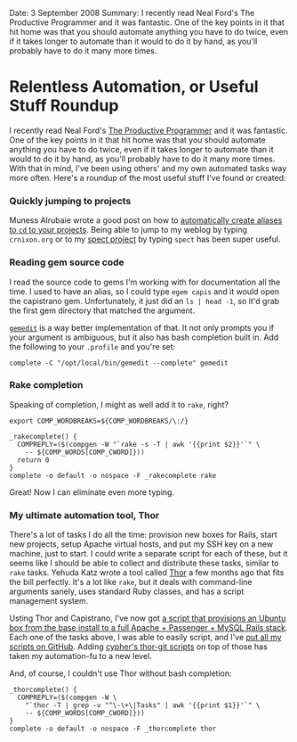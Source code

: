 Date: 3 September 2008
Summary: I recently read Neal Ford's The Productive Programmer and it was fantastic. One of the key points in it that hit home was that you should automate anything you have to do twice, even if it takes longer to automate than it would to do it by hand, as you'll probably have to do it many more times.

# Relentless Automation, or Useful Stuff Roundup

I recently read Neal Ford's [The Productive Programmer](http://productiveprogrammer.com/wiki/index.php/Main_Page) and it was fantastic. One of the key points in it that hit home was that you should automate anything you have to do twice, even if it takes longer to automate than it would to do it by hand, as you'll probably have to do it many more times. With that in mind, I've been using others' and my own automated tasks way more often. Here's a roundup of the most useful stuff I've found or created:

### Quickly jumping to projects

Muness Alrubaie wrote a good post on how to [automatically create aliases to `cd` to your projects](http://muness.blogspot.com/2008/06/lazy-bash-cd-aliaes.html). Being able to jump to my weblog by typing `crnixon.org` or to my [spect project](http://github.com/vigetlabs/spect/tree/master) by typing `spect` has been super useful.

### Reading gem source code

I read the source code to gems I'm working with for documentation all the time. I used to have an alias, so I could type `egem capis` and it would open the capistrano gem. Unfortunately, it just did an `ls | head -1`, so it'd grab the first gem directory that matched the argument.

[`gemedit`](http://gemedit.rubyforge.org) is a way better implementation of that. It not only prompts you if your argument is ambiguous, but it also has bash completion built in. Add the following to your `.profile` and you're set:

    complete -C "/opt/local/bin/gemedit --complete" gemedit

### Rake completion

Speaking of completion, I might as well add it to `rake`, right?

    export COMP_WORDBREAKS=${COMP_WORDBREAKS/\:/}

    _rakecomplete() {
      COMPREPLY=($(compgen -W "`rake -s -T | awk '{{print $2}}'`" \
        -- ${COMP_WORDS[COMP_CWORD]}))
      return 0
    }
    complete -o default -o nospace -F _rakecomplete rake

Great! Now I can eliminate even more typing.

### My ultimate automation tool, Thor

There's a lot of tasks I do all the time: provision new boxes for Rails, start new projects, setup Apache virtual hosts, and put my SSH key on a new machine, just to start. I could write a separate script for each of these, but it seems like I should be able to collect and distribute these tasks, similar to `rake` tasks. Yehuda Katz wrote a tool called [Thor](http://yehudakatz.com/2008/05/12/by-thors-hammer/) a few months ago that fits the bill perfectly. It's a lot like `rake`, but it deals with command-line arguments sanely, uses standard Ruby classes, and has a script management system.

Usting Thor and Capistrano, I've now got [a script that provisions an Ubuntu box from the base install to a full Apache + Passenger + MySQL Rails stack](http://github.com/crnixon/thor_tasks/tree/master/provision_ubuntu.thor).  Each one of the tasks above, I was able to easily script, and I've [put all my scripts on GitHub](http://github.com/crnixon/thor_tasks/tree/master). Adding [cypher's thor-git scripts](http://github.com/cypher/thor-git/tree/master) on top of those has taken my automation-fu to a new level.

And, of course, I couldn't use Thor without bash completion:

    _thorcomplete() {
      COMPREPLY=($(compgen -W \
        "`thor -T | grep -v "^\-\+\|Tasks" | awk '{{print $1}}'`" \
        -- ${COMP_WORDS[COMP_CWORD]}))
    }
    complete -o default -o nospace -F _thorcomplete thor

